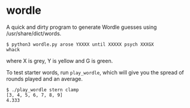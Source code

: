# wordle

A quick and dirty program to generate Wordle guesses using
/usr/share/dict/words.

```
$ python3 wordle.py arose YXXXX until XXXXX psych XXXGX
whack
```

where X is grey, Y is yellow and G is green.

To test starter words, run `play_wordle`, which will give you the spread of
rounds played and an average.

```
$ ./play_wordle stern clamp
[3, 4, 5, 6, 7, 8, 9]
4.333
```
